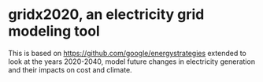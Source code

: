 # gridx2020, an electricity grid modeling tool

This is based on https://github.com/google/energystrategies extended
to look at the years 2020-2040, model future changes in electricity
generation and their impacts on cost and climate.
